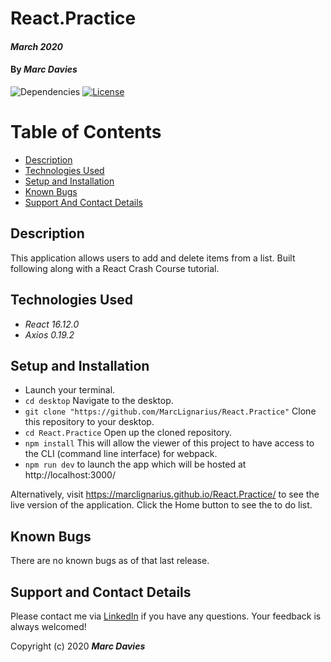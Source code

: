 # React.Practice

#### _March 2020_

#### By _**Marc Davies**_

![Dependencies](https://img.shields.io/badge/dependencies-up%20to%20date-brightgreen.svg)
[![License](https://img.shields.io/badge/license-MIT-blue.svg)](https://opensource.org/licenses/MIT)

# Table of Contents

<!--ts-->
   * [Description](#description)
   * [Technologies Used](#technologies-used)
   * [Setup and Installation](#setup-and-installation)
   * [Known Bugs](#known-bugs)
   * [Support And Contact Details](#support-and-contact-details)
<!--te-->

## Description

This application allows users to add and delete items from a list. Built following along with a React Crash Course tutorial.

## Technologies Used

  * _React 16.12.0_
  * _Axios 0.19.2_

## Setup and Installation

* Launch your terminal.
* `cd desktop` Navigate to the desktop.
* `git clone "https://github.com/MarcLignarius/React.Practice"` Clone this repository to your desktop.
* `cd React.Practice` Open up the cloned repository.
* `npm install` This will allow the viewer of this project to have access to the CLI (command line interface) for webpack.
* `npm run dev` to launch the app which will be hosted at  http://localhost:3000/

Alternatively, visit https://marclignarius.github.io/React.Practice/ to see the live version of the application. Click the Home button to see the to do list.

## Known Bugs
There are no known bugs as of that last release.

## Support and Contact Details
Please contact me via <a href="https://www.linkedin.com/in/marcdaviesriot/">LinkedIn</a> if you have any questions. Your feedback is always welcomed!

Copyright (c) 2020 **_Marc Davies_**